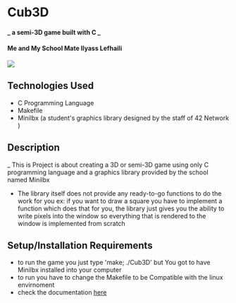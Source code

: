 # Cub3D

#### _ a semi-3D game built with C _

#### Me and My School Mate Ilyass Lefhaili
<a href="https://github.com/ytouate/Cub3D/graphs/contributors">
  <img src="https://contrib.rocks/image?repo=ytouate/Cub3D" />
</a>

## Technologies Used

* C Programming Language
* Makefile
* Minilbx (a student's graphics library designed by the staff of 42 Network )

## Description

_ This is Project is about creating a 3D or semi-3D game using only C programming language and a graphics library provided by the school named Minilbx
- The library itself does not provide any ready-to-go functions to do the work for you ex: if you want to draw a square you have to implement a function which does that for you, the library just gives you the ability to write pixels into the window so everything that is rendered to the window is implemented from scratch

## Setup/Installation Requirements

* to run the game you just type 'make; ./Cub3D' but You got to have Minilbx installed into your computer
* to run you have to change the Makefile to be Compatible with the linux envirnoment 
* check the documentation <a href="https://harm-smits.github.io/42docs/libs/minilibx/getting_started.html">here</a>
